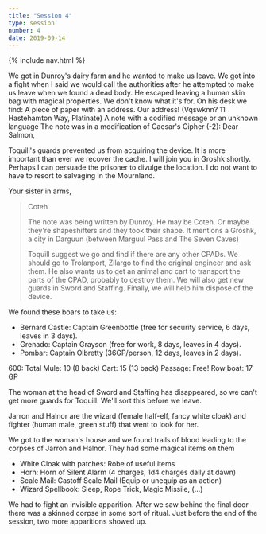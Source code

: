 ```yaml
---
title: "Session 4"
type: session
number: 4
date: 2019-09-14
---
```


{% include nav.html %}

We got in Dunroy's dairy farm and he wanted to make us leave. We got into a fight when I said we would call the authorities after he attempted to make us leave when we found a dead body.
He escaped leaving a human skin bag with magical properties. We don't know what it's for.
On his desk we find:
A piece of paper with an address. Our address! (Vqswknn? 11 Hastehamton Way, Platinate)
A note with a codified message or an unknown language
The note was in a modification of Caesar's Cipher (-2):
Dear Salmon,

Toquill's guards prevented us from acquiring the device. It is more important than ever we recover the cache. I will join you in Groshk shortly. Perhaps I can persuade the prisoner to divulge the location. I do not want to have to resort to salvaging in the Mournland.

Your sister in arms,

> Coteh
>
> The note was being written by Dunroy. He may be Coteh. Or maybe they're shapeshifters and they took their shape. It mentions a Groshk, a city in Darguun (between Marguul Pass and The Seven Caves)
>
> Toquill suggest we go and find if there are any other CPADs. We should go to Trolanport, Zilargo to find the original engineer and ask them. He also wants us to get an animal and cart to transport the parts of the CPAD, probably to destroy them. We will also get new guards in Sword and Staffing. Finally, we will help him dispose of the device.

We found these boars to take us:

- Bernard Castle: Captain Greenbottle (free for security service, 6 days, leaves in 3 days).
- Grenado: Captain Grayson (free for work, 8 days, leaves in 4 days).
- Pombar: Captain Olbretty (36GP/person, 12 days, leaves in 2 days).

600: Total
Mule: 10 (8 back)
Cart: 15 (13 back)
Passage: Free!
Row boat: 17 GP

The woman at the head of Sword and Staffing has disappeared, so we can't get more guards for Toquill. We'll sort this before we leave.

Jarron and Halnor are the wizard (female half-elf, fancy white cloak) and fighter (human male, green stuff) that went to look for her.

We got to the woman's house and we found trails of blood leading to the corpses of Jarron and Halnor. They had some magical items on them

- White Cloak with patches: Robe of useful items
- Horn: Horn of Silent Alarm (4 charges, 1d4 charges daily at dawn)
- Scale Mail: Castoff Scale Mail (Equip or unequip as an action)
- Wizard Spellbook: Sleep, Rope Trick, Magic Missile, (...)

We had to fight an invisible apparition. After we saw behind the final door there was a skinned corpse in some sort of ritual. Just before the end of the session, two more apparitions showed up.
